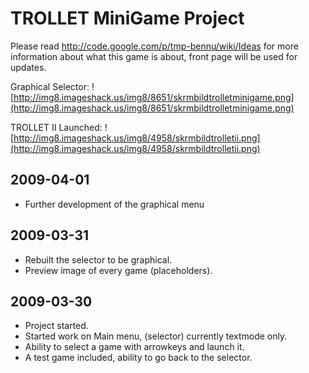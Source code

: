 # TROLLET MiniGame Project #
Please read http://code.google.com/p/tmp-bennu/wiki/Ideas for more information about what this game is about, front page will be used for updates.

Graphical Selector:
![http://img8.imageshack.us/img8/8651/skrmbildtrolletminigame.png](http://img8.imageshack.us/img8/8651/skrmbildtrolletminigame.png)

TROLLET II Launched:
![http://img8.imageshack.us/img8/4958/skrmbildtrolletii.png](http://img8.imageshack.us/img8/4958/skrmbildtrolletii.png)

## 2009-04-01 ##

  * Further development of the graphical menu

## 2009-03-31 ##

  * Rebuilt the selector to be graphical.
  * Preview image of every game (placeholders).

## 2009-03-30 ##

  * Project started.
  * Started work on Main menu, (selector) currently textmode only.
  * Ability to select a game with arrowkeys and launch it.
  * A test game included, ability to go back to the selector.